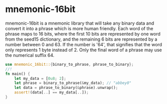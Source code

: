 # mnemonic-16bit

mnemonic-16bit is a mnemonic library that will take any binary data and convert it into a
phrase which is more human friendly. Each word of the phrase maps to 16 bits, where the first
10 bits are represented by one word from the seed15 dictionary, and the remaining 6 bits are
represented by a number between 0 and 63. If the number is '64', that signifies that the word
only represents 1 byte instead of 2. Only the final word of a phrase may use the numerical
suffix 64.

```rs
use mnemonic_16bit::{binary_to_phrase, phrase_to_binary};
//!
fn main() {
    let my_data = [0u8; 2];
    let phrase = binary_to_phrase(&my_data); // "abbey0"
    let data = phrase_to_binary(&phrase).unwrap();
    assert!(data[..] == my_data[..]);
}
```
